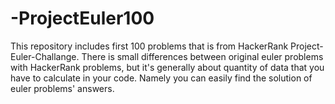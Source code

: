# -ProjectEuler100
This repository includes first 100 problems that is from HackerRank
Project-Euler-Challange.
There is small differences between original euler problems with HackerRank problems, but it's generally about quantity of data that you have to calculate in your code. Namely you can easily find the solution of euler problems' answers.
